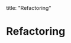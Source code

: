 <frontmatter>
title: "Refactoring"
</frontmatter>

<link rel="stylesheet" href="{{baseUrl}}/css/textbook.css">

<div class="website-content" id="all">

# Refactoring

<div id="main">

<include src="what/embed.md" boilerplate  />
<include src="how/embed.md" boilerplate  />
<include src="when/embed.md" boilerplate  />

</div>

</div>
